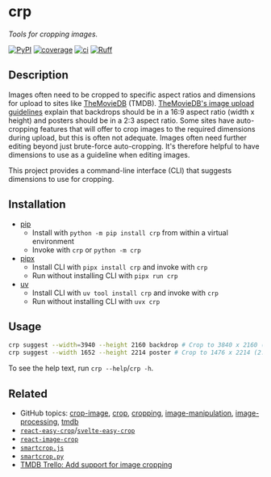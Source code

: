 # crp

_Tools for cropping images._

[![PyPI](https://img.shields.io/pypi/v/crp?color=success)](https://pypi.org/project/crp/)
[![coverage](https://img.shields.io/badge/coverage-100%25-brightgreen?logo=pytest&logoColor=white)](https://coverage.readthedocs.io/en/latest/)
[![ci](https://github.com/br3ndonland/crp/workflows/ci/badge.svg)](https://github.com/br3ndonland/crp/actions/workflows/ci.yml)
[![Ruff](https://img.shields.io/endpoint?url=https://raw.githubusercontent.com/astral-sh/ruff/main/assets/badge/v2.json)](https://github.com/astral-sh/ruff)

## Description

Images often need to be cropped to specific aspect ratios and dimensions for upload to sites like [TheMovieDB](https://www.themoviedb.org/) (TMDB). [TheMovieDB's image upload guidelines](https://www.themoviedb.org/bible/image) explain that backdrops should be in a 16:9 aspect ratio (width x height) and posters should be in a 2:3 aspect ratio. Some sites have auto-cropping features that will offer to crop images to the required dimensions during upload, but this is often not adequate. Images often need further editing beyond just brute-force auto-cropping. It's therefore helpful to have dimensions to use as a guideline when editing images.

This project provides a command-line interface (CLI) that suggests dimensions to use for cropping.

## Installation

- [pip](https://pip.pypa.io/en/stable/cli/pip_install/)
    - Install with `python -m pip install crp` from within a virtual environment
    - Invoke with `crp` or `python -m crp`
- [pipx](https://pipx.pypa.io/stable/getting-started/)
    - Install CLI with `pipx install crp` and invoke with `crp`
    - Run without installing CLI with `pipx run crp`
- [uv](https://docs.astral.sh/uv/guides/tools/)
    - Install CLI with `uv tool install crp` and invoke with `crp`
    - Run without installing CLI with `uvx crp`

## Usage

```sh
crp suggest --width=3940 --height 2160 backdrop # Crop to 3840 x 2160 (16:9).
crp suggest --width 1652 --height 2214 poster # Crop to 1476 x 2214 (2:3).
```

To see the help text, run `crp --help`/`crp -h`.

## Related

- GitHub topics:
  [crop-image](https://github.com/topics/crop-image),
  [crop](https://github.com/topics/crop),
  [cropping](https://github.com/topics/cropping),
  [image-manipulation](https://github.com/topics/image-manipulation),
  [image-processing](https://github.com/topics/image-processing),
  [tmdb](https://github.com/topics/tmdb)
- [`react-easy-crop`](https://github.com/ValentinH/react-easy-crop)/[`svelte-easy-crop`](https://github.com/ValentinH/svelte-easy-crop)
- [`react-image-crop`](https://github.com/DominicTobias/react-image-crop)
- [`smartcrop.js`](https://github.com/jwagner/smartcrop.js)
- [`smartcrop.py`](https://github.com/smartcrop/smartcrop.py)
- [TMDB Trello: Add support for image cropping](https://trello.com/c/9nVLokdG/237-add-support-for-image-cropping)
